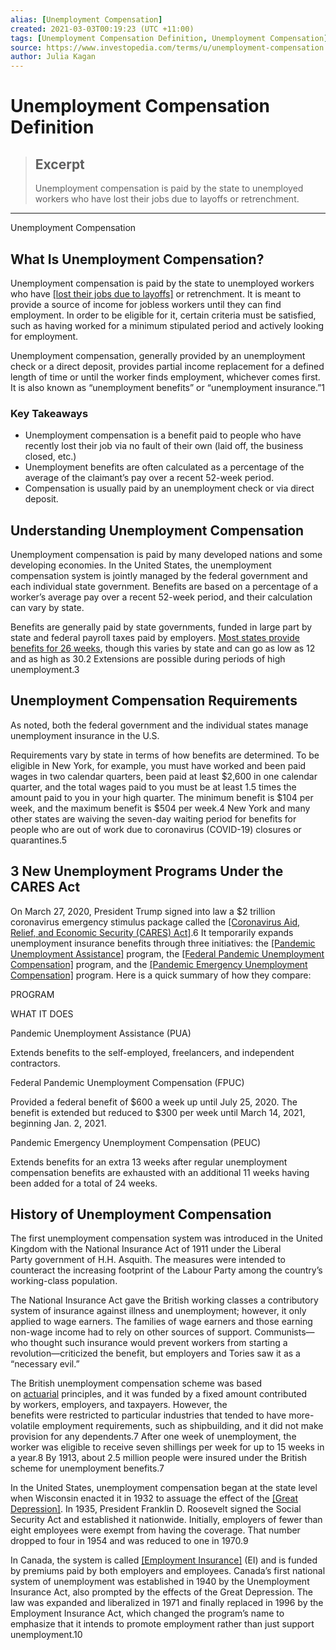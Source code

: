 ```yaml
---
alias: [Unemployment Compensation]
created: 2021-03-03T00:19:23 (UTC +11:00)
tags: [Unemployment Compensation Definition, Unemployment Compensation]
source: https://www.investopedia.com/terms/u/unemployment-compensation.asp
author: Julia Kagan
---
```


# Unemployment Compensation Definition

> ## Excerpt
> Unemployment compensation is paid by the state to unemployed workers who have lost their jobs due to layoffs or retrenchment.

---

Unemployment Compensation
## What Is Unemployment Compensation?

Unemployment compensation is paid by the state to unemployed workers who have [[lost their jobs due to layoffs]](https://www.investopedia.com/articles/investing/121515/7-effective-ways-prepare-layoff.asp) or retrenchment. It is meant to provide a source of income for jobless workers until they can find employment. In order to be eligible for it, certain criteria must be satisfied, such as having worked for a minimum stipulated period and actively looking for employment.

Unemployment compensation, generally provided by an unemployment check or a direct deposit, provides partial income replacement for a defined length of time or until the worker finds employment, whichever comes first. It is also known as “unemployment benefits” or “unemployment insurance.”1

### Key Takeaways

-   Unemployment compensation is a benefit paid to people who have recently lost their job via no fault of their own (laid off, the business closed, etc.)
-   Unemployment benefits are often calculated as a percentage of the average of the claimant’s pay over a recent 52-week period.
-   Compensation is usually paid by an unemployment check or via direct deposit.

## Understanding Unemployment Compensation

Unemployment compensation is paid by many developed nations and some developing economies. In the United States, the unemployment compensation system is jointly managed by the federal government and each individual state government. Benefits are based on a percentage of a worker’s average pay over a recent 52-week period, and their calculation can vary by state.

Benefits are generally paid by state governments, funded in large part by state and federal payroll taxes paid by employers. [Most states provide benefits for 26 weeks](https://www.investopedia.com/articles/personal-finance/080114/help-my-unemployment-benefits-are-running-out.asp), though this varies by state and can go as low as 12 and as high as 30.2 Extensions are possible during periods of high unemployment.3

## Unemployment Compensation Requirements

As noted, both the federal government and the individual states manage unemployment insurance in the U.S.

Requirements vary by state in terms of how benefits are determined. To be eligible in New York, for example, you must have worked and been paid wages in two calendar quarters, been paid at least $2,600 in one calendar quarter, and the total wages paid to you must be at least 1.5 times the amount paid to you in your high quarter. The minimum benefit is $104 per week, and the maximum benefit is $504 per week.4 New York and many other states are waiving the seven-day waiting period for benefits for people who are out of work due to coronavirus (COVID-19) closures or quarantines.5

## 3 New Unemployment Programs Under the CARES Act

On March 27, 2020, President Trump signed into law a $2 trillion coronavirus emergency stimulus package called the [[Coronavirus Aid, Relief, and Economic Security (CARES) Act]](https://www.investopedia.com/coronavirus-aid-relief-and-economic-security-cares-act-4800707).6 It temporarily expands unemployment insurance benefits through three initiatives: the [[Pandemic Unemployment Assistance]](https://www.investopedia.com/pandemic-unemployment-assistance-pua-definition-4802064) program, the [[Federal Pandemic Unemployment Compensation]](https://www.investopedia.com/federal-pandemic-unemployment-compensation-fpuc-definition-4802039) program, and the [[Pandemic Emergency Unemployment Compensation]](https://www.investopedia.com/pandemic-emergency-unemployment-compensation-peuc-definition-4802046) program. Here is a quick summary of how they compare: 

PROGRAM

WHAT IT DOES

Pandemic Unemployment Assistance (PUA)

Extends benefits to the self-employed, freelancers, and independent contractors. 

Federal Pandemic Unemployment Compensation (FPUC)

Provided a federal benefit of $600 a week up until July 25, 2020. The benefit is extended but reduced to $300 per week until March 14, 2021, beginning Jan. 2, 2021.

Pandemic Emergency Unemployment Compensation (PEUC)

Extends benefits for an extra 13 weeks after regular unemployment compensation benefits are exhausted with an additional 11 weeks having been added for a total of 24 weeks.

## History of Unemployment Compensation

The first unemployment compensation system was introduced in the United Kingdom with the National Insurance Act of 1911 under the Liberal Party government of H.H. Asquith. The measures were intended to counteract the increasing footprint of the Labour Party among the country’s working-class population.

The National Insurance Act gave the British working classes a contributory system of insurance against illness and unemployment; however, it only applied to wage earners. The families of wage earners and those earning non-wage income had to rely on other sources of support. Communists—who thought such insurance would prevent workers from starting a revolution—criticized the benefit, but employers and Tories saw it as a “necessary evil.”

The British unemployment compensation scheme was based on [actuarial](https://www.investopedia.com/terms/a/actuarial-science.asp) principles, and it was funded by a fixed amount contributed by workers, employers, and taxpayers. However, the benefits were restricted to particular industries that tended to have more-volatile employment requirements, such as shipbuilding, and it did not make provision for any dependents.7 After one week of unemployment, the worker was eligible to receive seven shillings per week for up to 15 weeks in a year.8 By 1913, about 2.5 million people were insured under the British scheme for unemployment benefits.7

In the United States, unemployment compensation began at the state level when Wisconsin enacted it in 1932 to assuage the effect of the [[Great Depression]](https://www.investopedia.com/terms/g/great_depression.asp). In 1935, President Franklin D. Roosevelt signed the Social Security Act and established it nationwide. Initially, employers of fewer than eight employees were exempt from having the coverage. That number dropped to four in 1954 and was reduced to one in 1970.9

In Canada, the system is called [[Employment Insurance]](https://www.investopedia.com/terms/e/employment-insurance.asp) (EI) and is funded by premiums paid by both employers and employees. Canada’s first national system of unemployment was established in 1940 by the Unemployment Insurance Act, also prompted by the effects of the Great Depression. The law was expanded and liberalized in 1971 and finally replaced in 1996 by the Employment Insurance Act, which changed the program’s name to emphasize that it intends to promote employment rather than just support unemployment.10
